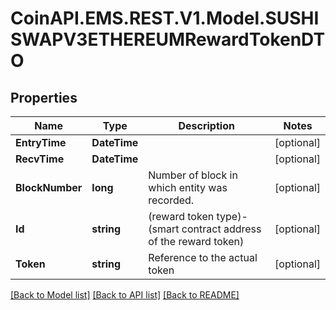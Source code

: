 
# CoinAPI.EMS.REST.V1.Model.SUSHISWAPV3ETHEREUMRewardTokenDTO

## Properties

Name | Type | Description | Notes
------------ | ------------- | ------------- | -------------
**EntryTime** | **DateTime** |  | [optional] 
**RecvTime** | **DateTime** |  | [optional] 
**BlockNumber** | **long** | Number of block in which entity was recorded. | [optional] 
**Id** | **string** | (reward token type)-(smart contract address of the reward token) | [optional] 
**Token** | **string** | Reference to the actual token | [optional] 

[[Back to Model list]](../README.md#documentation-for-models)
[[Back to API list]](../README.md#documentation-for-api-endpoints)
[[Back to README]](../README.md)

